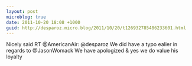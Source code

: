 ```yaml
---
layout: post
microblog: true
date: 2011-10-20 18:08 +1000
guid: http://desparoz.micro.blog/2011/10/20/t126932785486233601.html
---
```

Nicely said RT @AmericanAir: @desparoz We did have a typo ealier in regards to @JasonWomack We have apologized &amp; yes we do value his loyalty
